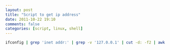 ```yaml
---
layout: post
title: "Script to get ip address"
date: 2011-10-22 19:10
comments: false
categories: [script, linux, shell]
---
```

``` bash Bash
ifconfig | grep 'inet addr:' | grep -v '127.0.0.1' | cut -d: -f2 | awk '{print $1}'
```
